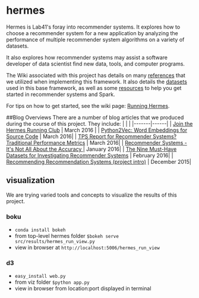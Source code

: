 # hermes
Hermes is Lab41's foray into recommender systems. It explores how to choose a recommender system for a new application by analyzing the performance of multiple recommender system algorithms on a variety of datasets.

It also explores how recommender systems may assist a software developer of data scientist find new data, tools, and computer programs.

The Wiki associated with this project has details on many [references](http://github.com/Lab41/hermes/wiki/References) that we utilized when implementing this framework. It also details the [datasets](http://github.com/Lab41/hermes/wiki/Datasets) used in this base framework, as well as some [resources](https://github.com/Lab41/hermes/wiki/Training-Materials) to help you get started in recommender systems and Spark.

For tips on how to get started, see the wiki page: [Running Hermes](https://github.com/Lab41/hermes/wiki/Running-Hermes).

##Blog Overviews
There are a number of blog articles that we produced during the course of this project.  They include:
|       |      |
|-------|------|
| [Join the Hermes Running Club](http://www.lab41.org/join-the-hermes-running-club/) | March 2016 |
| [Python2Vec: Word Embeddings for Source Code](http://www.lab41.org/py2vec/) | March 2016|
| [TPS Report for Recommender Systems? Traditional Performance Metrics](http://www.lab41.org/tps-report-for-recommender-systems-yeah-that-would-be-great/) | March 2016|
| [Recommender Systems - It's Not All About the Accuracy ](http://www.lab41.org/recommender-systems-its-not-all-about-the-accuracy/) | January 2016|
| [The Nine Must-Have Datasets for Investigating Recommender Systems](http://www.lab41.org/py2vec/) | February 2016|
| [Recommending Recommendation Systems (project intro)](http://www.lab41.org/recommending-recommendation-systems/) | December 2015|

## visualization
We are trying varied tools and concepts to visualize the results of this project.

### boku

* `conda install bokeh`
* from top-level hermes folder `$bokeh serve src/results/hermes_run_view.py`
* view in browser at `http://localhost:5006/hermes_run_view`


### d3

* `easy_install web.py`
* from viz folder `$python app.py`
* view in browser from location:port displayed in terminal
